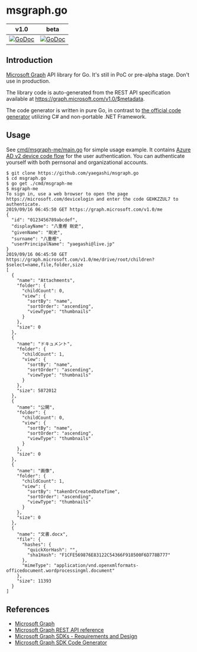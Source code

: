 # msgraph.go

|v1.0|beta|
|---|---|
|[![GoDoc](https://godoc.org/github.com/yaegashi/msgraph.go/v1.0?status.svg)](https://godoc.org/github.com/yaegashi/msgraph.go/v1.0)|[![GoDoc](https://godoc.org/github.com/yaegashi/msgraph.go/beta?status.svg)](https://godoc.org/github.com/yaegashi/msgraph.go/beta)|

## Introduction 

[Microsoft Graph] API library for Go.  It's still in PoC or pre-alpha stage.
Don't use in production.

The library code is auto-generated from the REST API specification
available at https://graph.microsoft.com/v1.0/$metadata.

The code generator is written in pure Go,
in contrast to [the official code generator][Microsoft Graph SDK Code Generator]
utilizing C# and non-portable .NET Framework.

## Usage

See [cmd/msgraph-me/main.go](cmd/msgraph-me/main.go) for simple usage example.
It contains [Azure AD v2 device code flow](https://docs.microsoft.com/ja-jp/azure/active-directory/develop/v2-oauth2-device-code)
for the user authentication.
You can authenticate yourself with both pernsonal and organizational accounts.

```console
$ git clone https://github.com/yaegashi/msgraph.go
$ cd msgraph.go
$ go get ./cmd/msgraph-me
$ msgraph-me
To sign in, use a web browser to open the page https://microsoft.com/devicelogin and enter the code GEHKZZUL7 to authenticate.
2019/09/16 06:45:50 GET https://graph.microsoft.com/v1.0/me
{
  "id": "0123456789abcdef",
  "displayName": "八重樫 剛史",
  "givenName": "剛史",
  "surname": "八重樫",
  "userPrincipalName": "yaegashi@live.jp"
}
2019/09/16 06:45:50 GET https://graph.microsoft.com/v1.0/me/drive/root/children?$select=name,file,folder,size
[
  {
    "name": "Attachments",
    "folder": {
      "childCount": 0,
      "view": {
        "sortBy": "name",
        "sortOrder": "ascending",
        "viewType": "thumbnails"
      }
    },
    "size": 0
  },
  {
    "name": "ドキュメント",
    "folder": {
      "childCount": 1,
      "view": {
        "sortBy": "name",
        "sortOrder": "ascending",
        "viewType": "thumbnails"
      }
    },
    "size": 5872012
  },
  {
    "name": "公開",
    "folder": {
      "childCount": 0,
      "view": {
        "sortBy": "name",
        "sortOrder": "ascending",
        "viewType": "thumbnails"
      }
    },
    "size": 0
  },
  {
    "name": "画像",
    "folder": {
      "childCount": 1,
      "view": {
        "sortBy": "takenOrCreatedDateTime",
        "sortOrder": "ascending",
        "viewType": "thumbnails"
      }
    },
    "size": 0
  },
  {
    "name": "文書.docx",
    "file": {
      "hashes": {
        "quickXorHash": "",
        "sha1Hash": "F1CFE569876E83122C54366F918500F6D778B777"
      },
      "mimeType": "application/vnd.openxmlformats-officedocument.wordprocessingml.document"
    },
    "size": 11393
  }
]
```

## References

- [Microsoft Graph]
- [Microsoft Graph REST API reference]
- [Microsoft Graph SDKs - Requirements and Design]
- [Microsoft Graph SDK Code Generator]

[Microsoft Graph]: https://developer.microsoft.com/en-us/graph
[Microsoft Graph REST API reference]: https://docs.microsoft.com/en-us/graph/api/overview
[Microsoft Graph SDKs - Requirements and Design]: https://microsoftgraph.github.io/msgraph-sdk-design/
[Microsoft Graph SDK Code Generator]: https://github.com/microsoftgraph/MSGraph-SDK-Code-Generator
